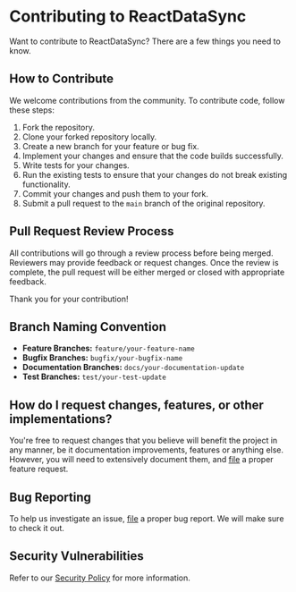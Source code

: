 # Contributing to ReactDataSync

Want to contribute to ReactDataSync? There are a few things you need to know.  

## How to Contribute
We welcome contributions from the community. To contribute code, follow these steps:

1. Fork the repository.
2. Clone your forked repository locally.
3. Create a new branch for your feature or bug fix.
4. Implement your changes and ensure that the code builds successfully.
5. Write tests for your changes.
6. Run the existing tests to ensure that your changes do not break existing functionality.
7. Commit your changes and push them to your fork.
8. Submit a pull request to the `main` branch of the original repository.

## Pull Request Review Process
All contributions will go through a review process before being merged. Reviewers may provide feedback or request changes. Once the review is complete, the pull request will be either merged or closed with appropriate feedback.

Thank you for your contribution!

## Branch Naming Convention

- **Feature Branches:** `feature/your-feature-name`
- **Bugfix Branches:** `bugfix/your-bugfix-name`
- **Documentation Branches:** `docs/your-documentation-update`
- **Test Branches:** `test/your-test-update`

## How do I request changes, features, or other implementations?
You're free to request changes that you believe will benefit the project in any manner, be it documentation improvements, features or anything else. However, you will need to extensively document them, and [file](https://github.com/mattszymanko/ReactDataSync/issues/new/choose) a proper feature request.

## Bug Reporting
To help us investigate an issue, [file](https://github.com/mattszymanko/ReactDataSync/issues/new/choose) a proper bug report. We will make sure to check it out.

## Security Vulnerabilities
Refer to our [Security Policy](https://github.com/mattszymanko/ReactDataSync/security/policy) for more information.
